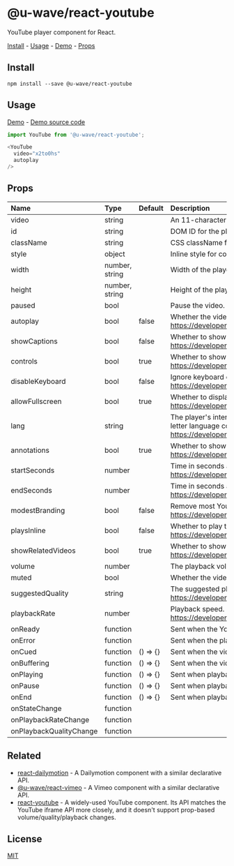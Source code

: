 # @u-wave/react-youtube

YouTube player component for React.

[Install][] - [Usage][] - [Demo][] - [Props][]

## Install

```
npm install --save @u-wave/react-youtube
```

## Usage

[Demo][] - [Demo source code][]

```js
import YouTube from '@u-wave/react-youtube';

<YouTube
  video="x2to0hs"
  autoplay
/>
```

## Props
| Name | Type | Default | Description |
|:-----|:-----|:-----|:-----|
| video | string |  | An 11-character string representing a YouTube video ID.. |
| id | string |  | DOM ID for the player element. |
| className | string |  | CSS className for the player element. |
| style | object |  | Inline style for container element. |
| width | number, string |  | Width of the player element. |
| height | number, string |  | Height of the player element. |
| paused | bool |  | Pause the video. |
| autoplay | bool | false | Whether the video should start playing automatically.<br>https://developers.google.com/youtube/player_parameters#autoplay |
| showCaptions | bool | false | Whether to show captions below the video.<br>https://developers.google.com/youtube/player_parameters#cc_load_policy |
| controls | bool | true | Whether to show video controls.<br>https://developers.google.com/youtube/player_parameters#controls |
| disableKeyboard | bool | false | Ignore keyboard controls.<br>https://developers.google.com/youtube/player_parameters#disablekb |
| allowFullscreen | bool | true | Whether to display the fullscreen button.<br>https://developers.google.com/youtube/player_parameters#fs |
| lang | string |  | The player's interface language. The parameter value is an ISO 639-1 two-letter language code or a fully specified locale.<br>https://developers.google.com/youtube/player_parameters#hl |
| annotations | bool | true | Whether to show annotations on top of the video.<br>https://developers.google.com/youtube/player_parameters#iv_load_policy |
| startSeconds | number |  | Time in seconds at which to start playing the video.<br>https://developers.google.com/youtube/player_parameters#start |
| endSeconds | number |  | Time in seconds at which to stop playing the video.<br>https://developers.google.com/youtube/player_parameters#end |
| modestBranding | bool | false | Remove most YouTube logos from the player.<br>https://developers.google.com/youtube/player_parameters#modestbranding |
| playsInline | bool | false | Whether to play the video inline on iOS, instead of fullscreen.<br>https://developers.google.com/youtube/player_parameters#playsinline |
| showRelatedVideos | bool | true | Whether to show related videos after the video is over.<br>https://developers.google.com/youtube/player_parameters#rel |
| volume | number |  | The playback volume, **as a number between 0 and 1**. |
| muted | bool |  | Whether the video's sound should be muted. |
| suggestedQuality | string |  | The suggested playback quality.<br>https://developers.google.com/youtube/iframe_api_reference#Playback_quality |
| playbackRate | number |  | Playback speed.<br>https://developers.google.com/youtube/iframe_api_reference#setPlaybackRate |
| onReady | function |  | Sent when the YouTube player API has loaded. |
| onError | function |  | Sent when the player triggers an error. |
| onCued | function | () => {} | Sent when the video is cued and ready to play. |
| onBuffering | function | () => {} | Sent when the video is buffering. |
| onPlaying | function | () => {} | Sent when playback has been started or resumed. |
| onPause | function | () => {} | Sent when playback has been paused. |
| onEnd | function | () => {} | Sent when playback has stopped. |
| onStateChange | function |  |  |
| onPlaybackRateChange | function |  |  |
| onPlaybackQualityChange | function |  |  |

## Related

 - [react-dailymotion][] - A Dailymotion component with a similar declarative API.
 - [@u-wave/react-vimeo][] - A Vimeo component with a similar declarative API.
 - [react-youtube][] - A widely-used YouTube component. Its API matches the YouTube iframe API more closely, and it doesn't support prop-based volume/quality/playback changes.

## License

[MIT][]

[Install]: #install
[Usage]: #usage
[Props]: #props
[Demo]: https://u-wave.net/react-youtube
[Demo source code]: ./example
[MIT]: ./LICENSE
[react-dailymotion]: https://github.com/u-wave/react-dailymotion
[@u-wave/react-vimeo]: https://github.com/u-wave/react-vimeo
[react-youtube]: https://github.com/tjallingt/react-youtube

